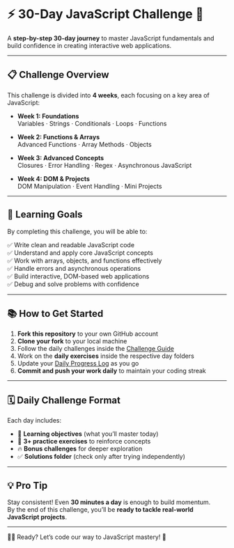 # ⚡ 30-Day JavaScript Challenge 🚀  

A **step-by-step 30-day journey** to master JavaScript fundamentals and build confidence in creating interactive web applications.  

---

## 📋 Challenge Overview  

This challenge is divided into **4 weeks**, each focusing on a key area of JavaScript:  

- **Week 1: Foundations**  
  Variables · Strings · Conditionals · Loops · Functions  

- **Week 2: Functions & Arrays**  
  Advanced Functions · Array Methods · Objects  

- **Week 3: Advanced Concepts**  
  Closures · Error Handling · Regex · Asynchronous JavaScript  

- **Week 4: DOM & Projects**  
  DOM Manipulation · Event Handling · Mini Projects  

---

## 🎯 Learning Goals  

By completing this challenge, you will be able to:  

✅ Write clean and readable JavaScript code  
✅ Understand and apply core JavaScript concepts  
✅ Work with arrays, objects, and functions effectively  
✅ Handle errors and asynchronous operations  
✅ Build interactive, DOM-based web applications  
✅ Debug and solve problems with confidence  

---

## 📚 How to Get Started  

1. **Fork this repository** to your own GitHub account  
2. **Clone your fork** to your local machine  
3. Follow the daily challenges inside the [Challenge Guide](/docs/CHALLENGE_GUIDE.md)  
4. Work on the **daily exercises** inside the respective day folders  
5. Update your [Daily Progress Log](/docs/DAILY_PROGRESS.md) as you go  
6. **Commit and push your work daily** to maintain your coding streak  

---

## 🗓️ Daily Challenge Format  

Each day includes:  

- 🎯 **Learning objectives** (what you’ll master today)  
- 📝 **3+ practice exercises** to reinforce concepts  
- 🔥 **Bonus challenges** for deeper exploration  
- ✅ **Solutions folder** (check only after trying independently)  

---

## 💡 Pro Tip  

Stay consistent! Even **30 minutes a day** is enough to build momentum.  
By the end of this challenge, you’ll be **ready to tackle real-world JavaScript projects**.  

---

👨‍💻 Ready? Let’s code our way to JavaScript mastery! 🚀

